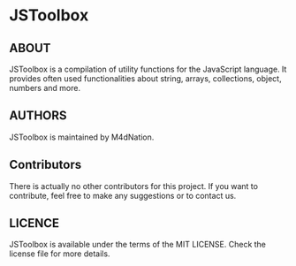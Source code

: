 # JSToolbox

## ABOUT

JSToolbox is a compilation of utility functions for the JavaScript language.
It provides often used functionalities about string, arrays, collections, object, numbers and more.

## AUTHORS

JSToolbox is maintained by M4dNation.

## Contributors

There is actually no other contributors for this project. If you want to contribute, feel free to make any suggestions or to contact us.

## LICENCE

JSToolbox is available under the terms of the MIT  LICENSE. Check the license file for more details.

